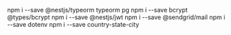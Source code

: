 npm i --save @nestjs/typeorm typeorm pg
npm i --save bcrypt @types/bcrypt
npm i --save @nestjs/jwt
npm i --save @sendgrid/mail
npm i --save dotenv
npm i --save country-state-city
